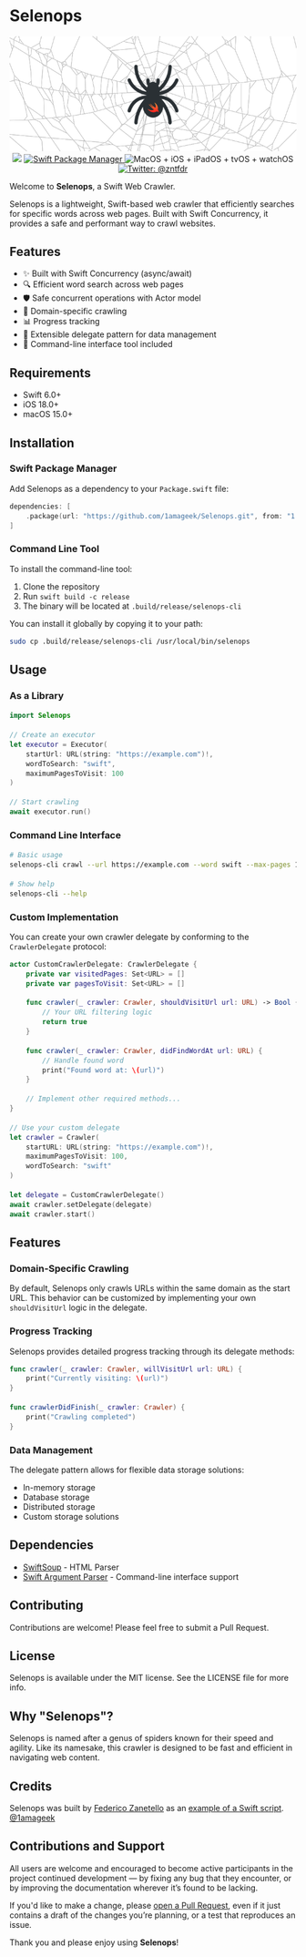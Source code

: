 # Selenops
<p align="center">
    <img src="logo.png" width="580" max-width="90%" alt="Selenops logo" />
    <br/>
    <img src="https://img.shields.io/badge/swift-5.1-orange.svg" />
    <a href="https://swift.org/package-manager">
        <img src="https://img.shields.io/badge/swiftpm-compatible-brightgreen.svg?style=flat" alt="Swift Package Manager" />
    </a>
     <img src="https://img.shields.io/badge/platforms-macOS+iOS+iPadOS+tvOS+watchOS-brightgreen.svg?style=flat" alt="MacOS + iOS + iPadOS + tvOS + watchOS"/>
    <a href="https://twitter.com/zntfdr">
        <img src="https://img.shields.io/badge/twitter-@zntfdr-blue.svg?style=flat" alt="Twitter: @zntfdr" />
    </a>
</p>

Welcome to **Selenops**, a Swift Web Crawler.

Selenops is a lightweight, Swift-based web crawler that efficiently searches for specific words across web pages. Built with Swift Concurrency, it provides a safe and performant way to crawl websites.

## Features

- ✨ Built with Swift Concurrency (async/await)
- 🔍 Efficient word search across web pages
- 🛡️ Safe concurrent operations with Actor model
- 🎯 Domain-specific crawling
- 📊 Progress tracking
- 🔌 Extensible delegate pattern for data management
- 📱 Command-line interface tool included

## Requirements

- Swift 6.0+
- iOS 18.0+
- macOS 15.0+

## Installation

### Swift Package Manager

Add Selenops as a dependency to your `Package.swift` file:

```swift
dependencies: [
    .package(url: "https://github.com/1amageek/Selenops.git", from: "1.0.0")
]
```

### Command Line Tool

To install the command-line tool:

1. Clone the repository
2. Run `swift build -c release`
3. The binary will be located at `.build/release/selenops-cli`

You can install it globally by copying it to your path:
```bash
sudo cp .build/release/selenops-cli /usr/local/bin/selenops
```

## Usage

### As a Library

```swift
import Selenops

// Create an executor
let executor = Executor(
    startUrl: URL(string: "https://example.com")!,
    wordToSearch: "swift",
    maximumPagesToVisit: 100
)

// Start crawling
await executor.run()
```

### Command Line Interface

```bash
# Basic usage
selenops-cli crawl --url https://example.com --word swift --max-pages 100

# Show help
selenops-cli --help
```

### Custom Implementation

You can create your own crawler delegate by conforming to the `CrawlerDelegate` protocol:

```swift
actor CustomCrawlerDelegate: CrawlerDelegate {
    private var visitedPages: Set<URL> = []
    private var pagesToVisit: Set<URL> = []
    
    func crawler(_ crawler: Crawler, shouldVisitUrl url: URL) -> Bool {
        // Your URL filtering logic
        return true
    }
    
    func crawler(_ crawler: Crawler, didFindWordAt url: URL) {
        // Handle found word
        print("Found word at: \(url)")
    }
    
    // Implement other required methods...
}

// Use your custom delegate
let crawler = Crawler(
    startURL: URL(string: "https://example.com")!,
    maximumPagesToVisit: 100,
    wordToSearch: "swift"
)

let delegate = CustomCrawlerDelegate()
await crawler.setDelegate(delegate)
await crawler.start()
```

## Features

### Domain-Specific Crawling

By default, Selenops only crawls URLs within the same domain as the start URL. This behavior can be customized by implementing your own `shouldVisitUrl` logic in the delegate.

### Progress Tracking

Selenops provides detailed progress tracking through its delegate methods:

```swift
func crawler(_ crawler: Crawler, willVisitUrl url: URL) {
    print("Currently visiting: \(url)")
}

func crawlerDidFinish(_ crawler: Crawler) {
    print("Crawling completed")
}
```

### Data Management

The delegate pattern allows for flexible data storage solutions:

- In-memory storage
- Database storage
- Distributed storage
- Custom storage solutions

## Dependencies

- [SwiftSoup](https://github.com/scinfu/SwiftSoup) - HTML Parser
- [Swift Argument Parser](https://github.com/apple/swift-argument-parser) - Command-line interface support

## Contributing

Contributions are welcome! Please feel free to submit a Pull Request.

## License

Selenops is available under the MIT license. See the LICENSE file for more info.

## Why "Selenops"?

Selenops is named after a genus of spiders known for their speed and agility. Like its namesake, this crawler is designed to be fast and efficient in navigating web content.

## Credits

Selenops was built by [Federico Zanetello](https://twitter.com/zntfdr) as an [example of a Swift script][selenopsArticle].
[@1amageek](https://github.com/1amageek)

## Contributions and Support

All users are welcome and encouraged to become active participants in the project continued development — by fixing any bug that they encounter, or by improving the documentation wherever it’s found to be lacking.

If you'd like to make a change, please [open a Pull Request](https://github.com/zntfdr/Selenops/pull/new), even if it just contains a draft of the changes you’re planning, or a test that reproduces an issue.

Thank you and please enjoy using **Selenops**!

[selenopsArticle]: https://www.fivestars.blog/code/build-web-crawler-swift.html
